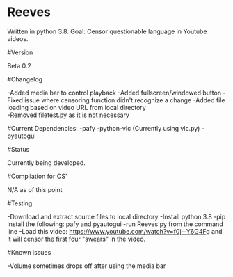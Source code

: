 # Reeves

Written in python 3.8.
Goal: Censor questionable language in Youtube videos.

#Version

Beta 0.2

#Changelog

-Added media bar to control playback
-Added fullscreen/windowed button
-Fixed issue where censoring function didn't recognize a change
-Added file loading based on video URL from local directory  
-Removed filetest.py as it is not necessary

#Current Dependencies:
-pafy
-python-vlc (Currently using vlc.py)
-pyautogui

#Status

Currently being developed.

#Compilation for OS'

N/A as of this point

#Testing

-Download and extract source files to local directory
-Install python 3.8
-pip install the following: pafy and pyautogui
-run Reeves.py from the command line
-Load this video: https://www.youtube.com/watch?v=f0j--Y6G4Fg and it will censor the first four "swears" in the video.

#Known issues

-Volume sometimes drops off after using the media bar
